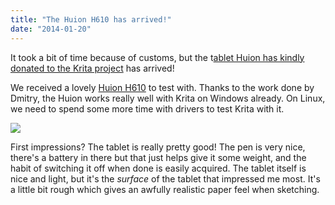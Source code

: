 ```yaml
---
title: "The Huion H610 has arrived!"
date: "2014-01-20"
---
```


It took a bit of time because of customs, but the t[ablet Huion has kindly donated to the Krita project](http://libregraphicsworld.org/blog/entry/krita-gets-support-for-huion-graphic-tablets) has arrived!

We received a lovely [Huion H610](http://www.huiontablet.com/product/product.php?sku=1004) to test with. Thanks to the work done by Dmitry, the Huion works really well with Krita on Windows already. On Linux, we need to spend some more time with drivers to test Krita with it.

![](../images/mVrKUG5.jpg)

First impressions? The tablet is really pretty good! The pen is very nice, there's a battery in there but that just helps give it some weight, and the habit of switching it off when done is easily acquired. The tablet itself is nice and light, but it's the _surface_ of the tablet that impressed me most. It's a little bit rough which gives an awfully realistic paper feel when sketching.

